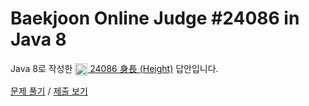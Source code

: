 # Baekjoon Online Judge #24086 in Java 8
Java 8로 작성한 [<img src="https://static.solved.ac/tier_small/1.svg" height="20" align="center">
24086 身長 (Height)](https://www.acmicpc.net/problem/24086) 답안입니다.

[문제 풀기](https://www.acmicpc.net/problem/24086) /
[제출 보기](https://www.acmicpc.net/source/87108521)
